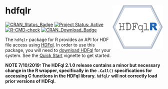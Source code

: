 # hdfqlr <a href='https://github.com/mkoohafkan/hdfqlr'><img src='man/figures/logo.png' align="right" height="139" style="float:right; height:139;" /></a>
<!-- badges: start -->
[![CRAN_Status_Badge](http://www.r-pkg.org/badges/version/hdfqlr)](http://cran.r-project.org/package=hdfqlr)
[![Project Status: Active](https://www.repostatus.org/badges/latest/active.svg)](https://www.repostatus.org/#active)
[![R-CMD-check](https://github.com/mkoohafkan/hdfqlr/actions/workflows/R-CMD-check.yaml/badge.svg)](https://github.com/mkoohafkan/hdfqlr/actions/workflows/R-CMD-check.yaml)
[![CRAN_Download_Badge](https://cranlogs.r-pkg.org/badges/grand-total/hdfqlr)](http://cran.r-project.org/package=hdfqlr)
<!-- badges: end -->

The `hdfqlr` package for R provides an API for HDF file access using 
[HDFql](http://www.hdfql.com/). In order to use this package, you will 
need to [download HDFql](http://www.hdfql.com/#download) for your 
system. See the [Quick Start](vignettes/quickstart.md) vignette to 
get started.

**NOTE 7/10/2019: The HDFql 2.1.0 release contains a
minor but necessary change in the R wrapper, specifically in
the `.Call()` specifications for accessing C functions in
the HDFql library. `hdfqlr` will not correctly load prior 
versions of HDFql.**

